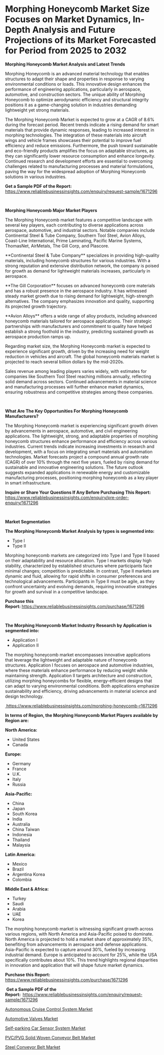<p><h1>Morphing Honeycomb Market Size Focuses on Market Dynamics, In-Depth Analysis and Future Projections of its Market Forecasted for Period from 2025 to 2032</h1></p><p><strong>Morphing Honeycomb Market Analysis and Latest Trends</strong></p>
<p><p>Morphing Honeycomb is an advanced material technology that enables structures to adapt their shape and properties in response to varying environmental conditions or loads. This innovative design enhances the performance of engineering applications, particularly in aerospace, automotive, and construction sectors. The unique ability of Morphing Honeycomb to optimize aerodynamic efficiency and structural integrity positions it as a game-changing solution in industries demanding lightweight yet strong materials.</p><p>The Morphing Honeycomb Market is expected to grow at a CAGR of 8.6% during the forecast period. Recent trends indicate a rising demand for smart materials that provide dynamic responses, leading to increased interest in morphing technologies. The integration of these materials into aircraft wings and vehicle frames showcases their potential to improve fuel efficiency and reduce emissions. Furthermore, the push toward sustainable and eco-friendly products amplifies the focus on adaptable structures, as they can significantly lower resource consumption and enhance longevity. Continued research and development efforts are essential to overcoming challenges related to manufacturing processes and material formulations, paving the way for the widespread adoption of Morphing Honeycomb solutions in various industries.</p></p>
<p><strong>Get a Sample PDF of the Report:&nbsp;</strong> <a href="https://www.reliablebusinessinsights.com/enquiry/request-sample/1671296?utm_campaign=1138&utm_medium=2&utm_source=Github&utm_content=ia&utm_term=25032025&utm_id=morphing-honeycomb">https://www.reliablebusinessinsights.com/enquiry/request-sample/1671296</a></p>
<p>&nbsp;</p>
<p><strong>Morphing Honeycomb Major Market Players</strong></p>
<p><p>The Morphing Honeycomb market features a competitive landscape with several key players, each contributing to diverse applications across aerospace, automotive, and industrial sectors. Notable companies include Continental Steel & Tube Company, Southern Tool Steel, Avion Alloys, Coast-Line International, Prime Laminating, Pacific Marine Systems, ThomasNet, AirMetals, The Gill Corp, and Plascore.</p><p>**Continental Steel & Tube Company** specializes in providing high-quality materials, including honeycomb structures for various industries. With a strong reputation and extensive distribution network, the company is poised for growth as demand for lightweight materials increases, particularly in aerospace.</p><p>**The Gill Corporation** focuses on advanced honeycomb core materials and has a robust presence in the aerospace industry. It has witnessed steady market growth due to rising demand for lightweight, high-strength alternatives. The company emphasizes innovation and quality, supporting its projected growth trajectory.</p><p>**Avion Alloys** offers a wide range of alloy products, including advanced honeycomb materials tailored for aerospace applications. Their strategic partnerships with manufacturers and commitment to quality have helped establish a strong foothold in the industry, predicting sustained growth as aerospace production ramps up.</p><p>Regarding market size, the Morphing Honeycomb market is expected to experience significant growth, driven by the increasing need for weight reduction in vehicles and aircraft. The global honeycomb materials market is projected to reach several billion dollars by the mid-2020s. </p><p>Sales revenue among leading players varies widely, with estimates for companies like Southern Tool Steel reaching millions annually, reflecting solid demand across sectors. Continued advancements in material science and manufacturing processes will further enhance market dynamics, ensuring robustness and competitive strategies among these companies.</p></p>
<p>&nbsp;</p>
<p><strong>What Are The Key Opportunities For Morphing Honeycomb Manufacturers?</strong></p>
<p><p>The Morphing Honeycomb market is experiencing significant growth driven by advancements in aerospace, automotive, and civil engineering applications. The lightweight, strong, and adaptable properties of morphing honeycomb structures enhance performance and efficiency across various industries. Current trends indicate increasing investments in research and development, with a focus on integrating smart materials and automation technologies. Market forecasts project a compound annual growth rate (CAGR) of over 10% through the next five years, fueled by rising demand for sustainable and innovative engineering solutions. The future outlook suggests expanded applications in renewable energy and customizable manufacturing processes, positioning morphing honeycomb as a key player in smart infrastructure.</p></p>
<p><strong>Inquire or Share Your Questions If Any Before Purchasing This Report:</strong> <a href="https://www.reliablebusinessinsights.com/enquiry/pre-order-enquiry/1671296?utm_campaign=1138&utm_medium=2&utm_source=Github&utm_content=ia&utm_term=25032025&utm_id=morphing-honeycomb">https://www.reliablebusinessinsights.com/enquiry/pre-order-enquiry/1671296</a></p>
<p>&nbsp;</p>
<p><strong>Market Segmentation</strong></p>
<p><strong>The Morphing Honeycomb Market Analysis by types is segmented into:</strong></p>
<p><ul><li>Type I</li><li>Type II</li></ul></p>
<p><p>Morphing honeycomb markets are categorized into Type I and Type II based on their adaptability and resource allocation. Type I markets display high stability, characterized by established structures where participants face minimal changes; competition is predictable. In contrast, Type II markets are dynamic and fluid, allowing for rapid shifts in consumer preferences and technological advancements. Participants in Type II must be agile, as they confront uncertainty and evolving demands, requiring innovative strategies for growth and survival in a competitive landscape.</p></p>
<p><strong>Purchase this Report:&nbsp;</strong><a href="https://www.reliablebusinessinsights.com/purchase/1671296?utm_campaign=1138&utm_medium=2&utm_source=Github&utm_content=ia&utm_term=25032025&utm_id=morphing-honeycomb">https://www.reliablebusinessinsights.com/purchase/1671296</a></p>
<p>&nbsp;</p>
<p><strong>The Morphing Honeycomb Market Industry Research by Application is segmented into:</strong></p>
<p><ul><li>Application I</li><li>Application II</li></ul></p>
<p><p>The morphing honeycomb market encompasses innovative applications that leverage the lightweight and adaptable nature of honeycomb structures. Application I focuses on aerospace and automotive industries, where these materials enhance performance by reducing weight while maintaining strength. Application II targets architecture and construction, utilizing morphing honeycombs for flexible, energy-efficient designs that can adapt to varying environmental conditions. Both applications emphasize sustainability and efficiency, driving advancements in material science and design technology.</p></p>
<p><a href="https://www.reliablebusinessinsights.com/morphing-honeycomb-r1671296?utm_campaign=1138&utm_medium=2&utm_source=Github&utm_content=ia&utm_term=25032025&utm_id=morphing-honeycomb">&nbsp;https://www.reliablebusinessinsights.com/morphing-honeycomb-r1671296</a></p>
<p><strong>In terms of Region, the Morphing Honeycomb Market Players available by Region are:</strong></p>
<p>
    <p> <strong> North America: </strong>
        <ul>
            <li>United States</li>
            <li>Canada</li>
        </ul>
        </p> 
    <p> <strong> Europe: </strong>
        <ul>
            <li>Germany</li>
            <li>France</li>
            <li>U.K.</li>
            <li>Italy</li>
            <li>Russia</li>
        </ul>
        </p> 
    <p> <strong> Asia-Pacific: </strong>
        <ul>
            <li>China</li>
            <li>Japan</li>
            <li>South Korea</li>
            <li>India</li>
            <li>Australia</li>
            <li>China Taiwan</li>
            <li>Indonesia</li>
            <li>Thailand</li>
            <li>Malaysia</li>
        </ul>
        </p> 
    <p> <strong> Latin America: </strong>
        <ul>
            <li>Mexico</li>
            <li>Brazil</li>
            <li>Argentina Korea</li>
            <li>Colombia</li>
        </ul>
        </p> 
    <p> <strong> Middle East & Africa: </strong>
        <ul>
            <li>Turkey</li>
            <li>Saudi</li>
            <li>Arabia</li>
            <li>UAE</li>
            <li>Korea</li>
        </ul>
    </p>
    </p>
<p><p>The morphing honeycomb market is witnessing significant growth across various regions, with North America and Asia-Pacific poised to dominate. North America is projected to hold a market share of approximately 35%, benefiting from advancements in aerospace and defense applications. Asia-Pacific is expected to capture around 30%, fueled by increasing industrial demand. Europe is anticipated to account for 25%, while the USA specifically contributes about 10%. This trend highlights regional disparities in innovation and application that will shape future market dynamics.</p></p>
<p><strong>Purchase this Report: </strong><a href="https://www.reliablebusinessinsights.com/purchase/1671296?utm_campaign=1138&utm_medium=2&utm_source=Github&utm_content=ia&utm_term=25032025&utm_id=morphing-honeycomb">https://www.reliablebusinessinsights.com/purchase/1671296</a></p>
<p>&nbsp;<strong>Get a Sample PDF of the Report:&nbsp;&nbsp;</strong><a href="https://www.reliablebusinessinsights.com/enquiry/request-sample/1671296?utm_campaign=1138&utm_medium=2&utm_source=Github&utm_content=ia&utm_term=25032025&utm_id=morphing-honeycomb">https://www.reliablebusinessinsights.com/enquiry/request-sample/1671296</a></p>
<p><strong></strong></p>
<p><p><a href="https://github.com/haklagjbj/Market-Research-Report-List-1/blob/main/autonomous-cruise-control-system-market.md?utm_campaign=1138&utm_medium=2&utm_source=Github&utm_content=ia&utm_term=25032025&utm_id=morphing-honeycomb">Autonomous Cruise Control System Market</a></p><p><a href="https://github.com/latilsmickl8/Market-Research-Report-List-1/blob/main/automotive-valves-market.md?utm_campaign=1138&utm_medium=2&utm_source=Github&utm_content=ia&utm_term=25032025&utm_id=morphing-honeycomb">Automotive Valves Market</a></p><p><a href="https://github.com/totrisammir/Market-Research-Report-List-1/blob/main/self-parking-car-sensor-system-market.md?utm_campaign=1138&utm_medium=2&utm_source=Github&utm_content=ia&utm_term=25032025&utm_id=morphing-honeycomb">Self-parking Car Sensor System Market</a></p><p><a href="https://github.com/tandepinho3p/Market-Research-Report-List-1/blob/main/pvcpvg-solid-woven-conveyor-belt-market.md?utm_campaign=1138&utm_medium=2&utm_source=Github&utm_content=ia&utm_term=25032025&utm_id=morphing-honeycomb">PVC/PVG Solid Woven Conveyor Belt Market</a></p><p><a href="https://github.com/guyerkanakwu/Market-Research-Report-List-1/blob/main/steel-conveyor-belt-market.md?utm_campaign=1138&utm_medium=2&utm_source=Github&utm_content=ia&utm_term=25032025&utm_id=morphing-honeycomb">Steel Conveyor Belt Market</a></p></p>